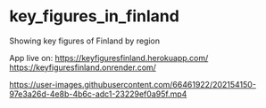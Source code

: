 # key_figures_in_finland
Showing key figures of Finland by region


App live on:
https://keyfiguresfinland.herokuapp.com/
https://keyfiguresfinland.onrender.com/



https://user-images.githubusercontent.com/66461922/202154150-97e3a26d-4e8b-4b6c-adc1-23229ef0a95f.mp4

